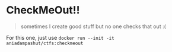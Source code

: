 # CheckMeOut!!
> sometimes I create good stuff but no one checks that out :(

For this one, just use `docker run --init -it aniadampashut/ctfs:checkmeout`